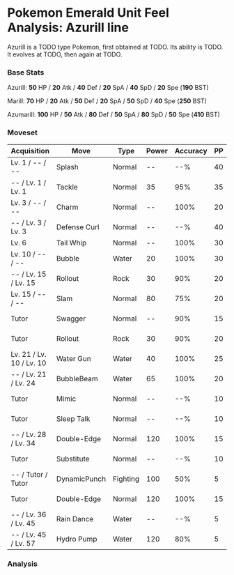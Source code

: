 # Pokemon Emerald Unit Feel Analysis: Azurill line

Azurill is a TODO type Pokemon, first obtained at TODO. Its ability is TODO. It evolves at TODO, then again at TODO.

### Base Stats

Azurill: **50** HP / **20** Atk / **40** Def / **20** SpA / **40** SpD / **20** Spe (**190** BST)

Marill: **70** HP / **20** Atk / **50** Def / **20** SpA / **50** SpD / **40** Spe (**250** BST)

Azumarill: **100** HP / **50** Atk / **80** Def / **50** SpA / **80** SpD / **50** Spe (**410** BST)

### Moveset

|Acquisition             |Move        |Type    |Power|Accuracy|PP |Notes                    |
|---                     |---         |---     |---  |---     |---|---                      |
|Lv. 1 / -- / --         |Splash      |Normal  |--   |--%     |40 |                         |
|-- / Lv. 1 / Lv. 1      |Tackle      |Normal  |35   |95%     |35 |                         |
|Lv. 3 / -- / --         |Charm       |Normal  |--   |100%    |20 |                         |
|-- / Lv. 3 / Lv. 3      |Defense Curl|Normal  |--   |--%     |40 |                         |
|Lv. 6                   |Tail Whip   |Normal  |--   |100%    |30 |                         |
|Lv. 10 / -- / --        |Bubble      |Water   |20   |100%    |30 |                         |
|-- / Lv. 15 / Lv. 15    |Rollout     |Rock    |30   |90%     |20 |                         |
|Lv. 15 / -- / --        |Slam        |Normal  |80   |75%     |20 |                         |
|Tutor                   |Swagger     |Normal  |--   |90%     |15 |Emerald only             |
|Tutor                   |Rollout     |Rock    |30   |90%     |20 |Emerald only             |
|Lv. 21 / Lv. 10 / Lv. 10|Water Gun   |Water   |40   |100%    |25 |                         |
|-- / Lv. 21 / Lv. 24    |BubbleBeam  |Water   |65   |100%    |20 |                         |
|Tutor                   |Mimic       |Normal  |--   |--%     |10 |Emerald only             |
|Tutor                   |Sleep Talk  |Normal  |--   |--%     |10 |Emerald only             |
|-- / Lv. 28 / Lv. 34    |Double-Edge |Normal  |120  |100%    |15 |                         |
|Tutor                   |Substitute  |Normal  |--   |--%     |10 |Emerald only             |
|-- / Tutor / Tutor      |DynamicPunch|Fighting|100  |50%     |5  |Emerald only             |
|Tutor                   |Double-Edge |Normal  |120  |100%    |15 |Emerald only             |
|-- / Lv. 36 / Lv. 45    |Rain Dance  |Water   |--   |--%     |5  |                         |
|-- / Lv. 45 / Lv. 57    |Hydro Pump  |Water   |120  |80%     |5  |                         |

### Analysis